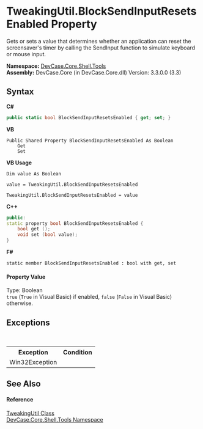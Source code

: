 # TweakingUtil.BlockSendInputResetsEnabled Property 
 

Gets or sets a value that determines whether an application can reset the screensaver's timer by calling the SendInput function to simulate keyboard or mouse input.

**Namespace:**&nbsp;<a href="N_DevCase_Core_Shell_Tools">DevCase.Core.Shell.Tools</a><br />**Assembly:**&nbsp;DevCase.Core (in DevCase.Core.dll) Version: 3.3.0.0 (3.3)

## Syntax

**C#**<br />
``` C#
public static bool BlockSendInputResetsEnabled { get; set; }
```

**VB**<br />
``` VB
Public Shared Property BlockSendInputResetsEnabled As Boolean
	Get
	Set
```

**VB Usage**<br />
``` VB Usage
Dim value As Boolean

value = TweakingUtil.BlockSendInputResetsEnabled

TweakingUtil.BlockSendInputResetsEnabled = value
```

**C++**<br />
``` C++
public:
static property bool BlockSendInputResetsEnabled {
	bool get ();
	void set (bool value);
}
```

**F#**<br />
``` F#
static member BlockSendInputResetsEnabled : bool with get, set

```


#### Property Value
Type: Boolean<br />`true` (`True` in Visual Basic) if enabled, `false` (`False` in Visual Basic) otherwise.

## Exceptions
&nbsp;<table><tr><th>Exception</th><th>Condition</th></tr><tr><td>Win32Exception</td><td /></tr></table>

## See Also


#### Reference
<a href="T_DevCase_Core_Shell_Tools_TweakingUtil">TweakingUtil Class</a><br /><a href="N_DevCase_Core_Shell_Tools">DevCase.Core.Shell.Tools Namespace</a><br />